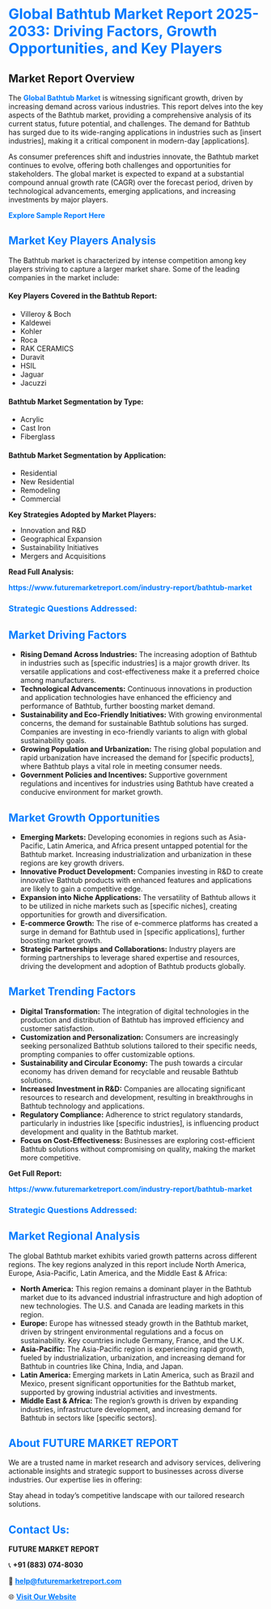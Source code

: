 <h1 style="color: #007BFF;">Global Bathtub Market Report 2025-2033: Driving Factors, Growth Opportunities, and Key Players</h1>

<section id="overview">
<h2>Market Report Overview</h2>
<p>The <a href="https://www.futuremarketreport.com/industry-report/bathtub-market" style="color: #007BFF; text-decoration: none;"><strong>Global Bathtub Market</strong></a> is witnessing significant growth, driven by increasing demand across various industries. This report delves into the key aspects of the Bathtub market, providing a comprehensive analysis of its current status, future potential, and challenges. The demand for Bathtub has surged due to its wide-ranging applications in industries such as [insert industries], making it a critical component in modern-day [applications].</p>
<p>As consumer preferences shift and industries innovate, the Bathtub market continues to evolve, offering both challenges and opportunities for stakeholders. The global market is expected to expand at a substantial compound annual growth rate (CAGR) over the forecast period, driven by technological advancements, emerging applications, and increasing investments by major players.</p>
</section>

<section id="overview">
<p><a href="https://www.futuremarketreport.com/request-sample/reportId=105883" style="color: #007BFF; text-decoration: none;"><strong>Explore Sample Report Here</strong></a></p>
</section>

<section id="key-players">
<h2 style="color: #007BFF;">Market Key Players Analysis</h2>
<p>The Bathtub market is characterized by intense competition among key players striving to capture a larger market share. Some of the leading companies in the market include:</p>
<h4>Key Players Covered in the Bathtub Report:</h4>
<ul><li>Villeroy &amp; Boch</li><li>Kaldewei</li><li>Kohler</li><li>Roca</li><li>RAK CERAMICS</li><li>Duravit</li><li>HSIL</li><li>Jaguar</li><li>Jacuzzi</li></ul>
<h4>Bathtub Market Segmentation by Type:</h4>
<ul><li>Acrylic</li><li>Cast Iron</li><li>Fiberglass</li></ul>

<h4>Bathtub Market Segmentation by Application:</h4>
<ul><li>Residential</li><li>New Residential</li><li>Remodeling</li><li>Commercial</li></ul>
<p><strong>Key Strategies Adopted by Market Players:</strong></p>
<ul>
<li>Innovation and R&D</li>
<li>Geographical Expansion</li>
<li>Sustainability Initiatives</li>
<li>Mergers and Acquisitions</li>
</ul>
</section>

<section>
<p><strong>Read Full Analysis: </strong></p><a href="https://www.futuremarketreport.com/industry-report/bathtub-market" style="color: #007BFF; text-decoration: none;"><strong>https://www.futuremarketreport.com/industry-report/bathtub-market</strong></a>
<h3 style="color: #007BFF;">Strategic Questions Addressed:</h3>
</section>

<section id="driving-factors">
<h2 style="color: #007BFF;">Market Driving Factors</h2>
<ul>
<li><strong>Rising Demand Across Industries:</strong> The increasing adoption of Bathtub in industries such as [specific industries] is a major growth driver. Its versatile applications and cost-effectiveness make it a preferred choice among manufacturers.</li>
<li><strong>Technological Advancements:</strong> Continuous innovations in production and application technologies have enhanced the efficiency and performance of Bathtub, further boosting market demand.</li>
<li><strong>Sustainability and Eco-Friendly Initiatives:</strong> With growing environmental concerns, the demand for sustainable Bathtub solutions has surged. Companies are investing in eco-friendly variants to align with global sustainability goals.</li>
<li><strong>Growing Population and Urbanization:</strong> The rising global population and rapid urbanization have increased the demand for [specific products], where Bathtub plays a vital role in meeting consumer needs.</li>
<li><strong>Government Policies and Incentives:</strong> Supportive government regulations and incentives for industries using Bathtub have created a conducive environment for market growth.</li>
</ul>
</section>

<section id="growth-opportunities">
<h2 style="color: #007BFF;">Market Growth Opportunities</h2>
<ul>
<li><strong>Emerging Markets:</strong> Developing economies in regions such as Asia-Pacific, Latin America, and Africa present untapped potential for the Bathtub market. Increasing industrialization and urbanization in these regions are key growth drivers.</li>
<li><strong>Innovative Product Development:</strong> Companies investing in R&D to create innovative Bathtub products with enhanced features and applications are likely to gain a competitive edge.</li>
<li><strong>Expansion into Niche Applications:</strong> The versatility of Bathtub allows it to be utilized in niche markets such as [specific niches], creating opportunities for growth and diversification.</li>
<li><strong>E-commerce Growth:</strong> The rise of e-commerce platforms has created a surge in demand for Bathtub used in [specific applications], further boosting market growth.</li>
<li><strong>Strategic Partnerships and Collaborations:</strong> Industry players are forming partnerships to leverage shared expertise and resources, driving the development and adoption of Bathtub products globally.</li>
</ul>
</section>

<section id="trending-factors">
<h2 style="color: #007BFF;">Market Trending Factors</h2>
<ul>
<li><strong>Digital Transformation:</strong> The integration of digital technologies in the production and distribution of Bathtub has improved efficiency and customer satisfaction.</li>
<li><strong>Customization and Personalization:</strong> Consumers are increasingly seeking personalized Bathtub solutions tailored to their specific needs, prompting companies to offer customizable options.</li>
<li><strong>Sustainability and Circular Economy:</strong> The push towards a circular economy has driven demand for recyclable and reusable Bathtub solutions.</li>
<li><strong>Increased Investment in R&D:</strong> Companies are allocating significant resources to research and development, resulting in breakthroughs in Bathtub technology and applications.</li>
<li><strong>Regulatory Compliance:</strong> Adherence to strict regulatory standards, particularly in industries like [specific industries], is influencing product development and quality in the Bathtub market.</li>
<li><strong>Focus on Cost-Effectiveness:</strong> Businesses are exploring cost-efficient Bathtub solutions without compromising on quality, making the market more competitive.</li>
</ul>
</section>

<section>
<p><strong>Get Full Report: </strong></p><a href="https://www.futuremarketreport.com/industry-report/bathtub-market" style="color: #007BFF; text-decoration: none;"><strong>https://www.futuremarketreport.com/industry-report/bathtub-market</strong></a>
<h3 style="color: #007BFF;">Strategic Questions Addressed:</h3>
</section>


<section id="regional-analysis">
<h2 style="color: #007BFF;">Market Regional Analysis</h2>
<p>The global Bathtub market exhibits varied growth patterns across different regions. The key regions analyzed in this report include North America, Europe, Asia-Pacific, Latin America, and the Middle East & Africa:</p>
<ul>
<li><strong>North America:</strong> This region remains a dominant player in the Bathtub market due to its advanced industrial infrastructure and high adoption of new technologies. The U.S. and Canada are leading markets in this region.</li>
<li><strong>Europe:</strong> Europe has witnessed steady growth in the Bathtub market, driven by stringent environmental regulations and a focus on sustainability. Key countries include Germany, France, and the U.K.</li>
<li><strong>Asia-Pacific:</strong> The Asia-Pacific region is experiencing rapid growth, fueled by industrialization, urbanization, and increasing demand for Bathtub in countries like China, India, and Japan.</li>
<li><strong>Latin America:</strong> Emerging markets in Latin America, such as Brazil and Mexico, present significant opportunities for the Bathtub market, supported by growing industrial activities and investments.</li>
<li><strong>Middle East & Africa:</strong> The region’s growth is driven by expanding industries, infrastructure development, and increasing demand for Bathtub in sectors like [specific sectors].</li>
</ul>
</section>

<footer>
<h2 style="color: #007BFF;">About FUTURE MARKET REPORT</h2>
<p>We are a trusted name in market research and advisory services, delivering actionable insights and strategic support to businesses across diverse industries. Our expertise lies in offering:</p>

<p>Stay ahead in today’s competitive landscape with our tailored research solutions.</p>

<h2 style="color: #007BFF;">Contact Us:</h2>
<p><strong>FUTURE MARKET REPORT</strong></p>
<p>📞 <strong>+91 (883) 074-8030</strong></p>
<p>📧 <strong><a href="mailto:help@futuremarketreport.com" style="color: #007BFF;">help@futuremarketreport.com</a></strong></p>
<p>🌐 <strong><a href="https://www.futuremarketreport.com/" style="color: #007BFF;">Visit Our Website</a></strong></p>
</footer>